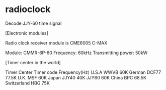 # radioclock

Decode JJY-60 time signal

[Electronic modules]

Radio clock receiver module is CME6005 C-MAX

Module: CMMR-6P-60
Frequency: 60kHz
Transmitting power: 50kW


[Timer center in the world]

Timer Center    Timer code  Frequency(Hz)
U.S.A           WWVB        60K
German          DCF77       77.5K
U.K.            MSF         60K
Japan           JJY40       40K
                JJY60       60K
China           BPC         68.5K
Switzerland     HBG         75K

